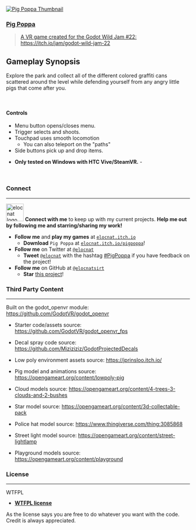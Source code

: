 <a href="https://elocnat.itch.io/pigpoppa"><img src="https://i.imgur.com/Gkc4oM7.gif" title="Play pigpoppa now at elocnat.itch.io!" alt="Pig Poppa Thumbnail">

### Pig Poppa

> A VR game created for the Godot Wild Jam #22: https://itch.io/jam/godot-wild-jam-22

## Gameplay Synopsis

Explore the park and collect all of the different colored graffiti cans scattered around the level while defending yourself from any angry little pigs that come after you.

<br/>

#### Controls

* Menu button opens/closes menu.
* Trigger selects and shoots.
* Touchpad uses smooth locomotion
  * You can also teleport on the "paths"
* Side buttons pick up and drop items.

- **Only tested on Windows with HTC Vive/SteamVR.** -

<br/>

### Connect
---

<a href="https://elocnat.itch.io"><img src="https://i.imgur.com/s5iagnG.png" title="Play my games on https://elocnat.itch.io" alt="elocnat logo" width="48" height="48"></a> **Connect with me** to keep up with my current projects. **Help me out by following me and starring/sharing my work!**

- **Follow me** and **play my games** at <a href="https://elocnat.itch.io" target="_blank">`elocnat.itch.io`</a>
  - **Download** `Pig Poppa` at <a href="https://elocnat.itch.io/pigpoppa" target="_blank">`elocnat.itch.io/pigpoppa`</a>!
- **Follow me** on Twitter at <a href="https://twitter.com/elocnat" target="_blank">`@elocnat`</a>
  - **Tweet** <a href="https://twitter.com/elocnat" target="_blank">`@elocnat`</a> with the hashtag <a href="https://twitter.com/hashtag/PigPoppa?f=live" target="_blank">#PigPoppa</a> if you have feedback on the project!
- **Follow me** on GitHub at <a href="https://github.com/elocnatsirt" target="_blank">`@elocnatsirt`</a>
  - **Star** <a href="https://github.com/elocnatsirt/pigpoppa" target="_blank">this project</a>!

### Third Party Content
---

Built on the godot_openvr module: https://github.com/GodotVR/godot_openvr
* Starter code/assets source: https://github.com/GodotVR/godot_openvr_fps
* Decal spray code source: https://github.com/Miziziziz/GodotProjectedDecals

* Low poly environment assets source: https://jprinsloo.itch.io/
* Pig model and animations source: https://opengameart.org/content/lowpoly-pig
* Cloud models source: https://opengameart.org/content/4-trees-3-clouds-and-2-bushes
* Star model source: https://opengameart.org/content/3d-collectable-pack
* Police hat model source: https://www.thingiverse.com/thing:3085868
* Street light model source: https://opengameart.org/content/street-lightlamp
* Playground models source: https://opengameart.org/content/playground

### License
---

<a href="http://www.wtfpl.net/"><img src="http://www.wtfpl.net/wp-content/uploads/2012/12/wtfpl-badge-4.png" width="80" height="15" alt="WTFPL" /></a>

- **[WTFPL license](http://www.wtfpl.net/txt/copying/)**

As the license says you are free to do whatever you want with the code. Credit is always appreciated.
